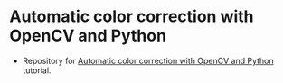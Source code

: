 # Automatic color correction with OpenCV and Python
- Repository for [Automatic color correction with OpenCV and Python](https://www.pyimagesearch.com/2021/02/15/automatic-color-correction-with-opencv-and-python/) tutorial.
